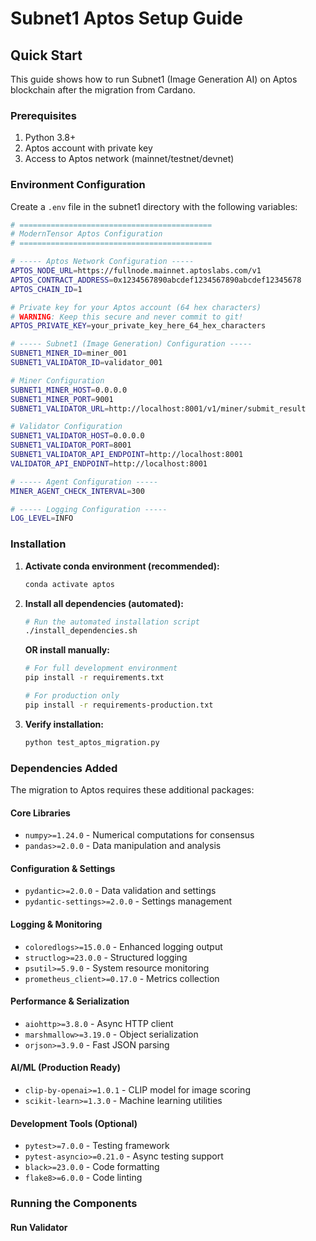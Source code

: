 # Subnet1 Aptos Setup Guide

## Quick Start

This guide shows how to run Subnet1 (Image Generation AI) on Aptos blockchain after the migration from Cardano.

### Prerequisites

1. Python 3.8+
2. Aptos account with private key
3. Access to Aptos network (mainnet/testnet/devnet)

### Environment Configuration

Create a `.env` file in the subnet1 directory with the following variables:

```bash
# ===========================================
# ModernTensor Aptos Configuration
# ===========================================

# ----- Aptos Network Configuration -----
APTOS_NODE_URL=https://fullnode.mainnet.aptoslabs.com/v1
APTOS_CONTRACT_ADDRESS=0x1234567890abcdef1234567890abcdef12345678
APTOS_CHAIN_ID=1

# Private key for your Aptos account (64 hex characters)
# WARNING: Keep this secure and never commit to git!
APTOS_PRIVATE_KEY=your_private_key_here_64_hex_characters

# ----- Subnet1 (Image Generation) Configuration -----
SUBNET1_MINER_ID=miner_001
SUBNET1_VALIDATOR_ID=validator_001

# Miner Configuration
SUBNET1_MINER_HOST=0.0.0.0
SUBNET1_MINER_PORT=9001
SUBNET1_VALIDATOR_URL=http://localhost:8001/v1/miner/submit_result

# Validator Configuration  
SUBNET1_VALIDATOR_HOST=0.0.0.0
SUBNET1_VALIDATOR_PORT=8001
SUBNET1_VALIDATOR_API_ENDPOINT=http://localhost:8001
VALIDATOR_API_ENDPOINT=http://localhost:8001

# ----- Agent Configuration -----
MINER_AGENT_CHECK_INTERVAL=300

# ----- Logging Configuration -----
LOG_LEVEL=INFO
```

### Installation

1. **Activate conda environment (recommended):**
   ```bash
   conda activate aptos
   ```

2. **Install all dependencies (automated):**
   ```bash
   # Run the automated installation script
   ./install_dependencies.sh
   ```

   **OR install manually:**
   ```bash
   # For full development environment
   pip install -r requirements.txt
   
   # For production only
   pip install -r requirements-production.txt
   ```

3. **Verify installation:**
   ```bash
   python test_aptos_migration.py
   ```

### Dependencies Added

The migration to Aptos requires these additional packages:

#### Core Libraries
- `numpy>=1.24.0` - Numerical computations for consensus
- `pandas>=2.0.0` - Data manipulation and analysis

#### Configuration & Settings  
- `pydantic>=2.0.0` - Data validation and settings
- `pydantic-settings>=2.0.0` - Settings management

#### Logging & Monitoring
- `coloredlogs>=15.0.0` - Enhanced logging output
- `structlog>=23.0.0` - Structured logging
- `psutil>=5.9.0` - System resource monitoring  
- `prometheus_client>=0.17.0` - Metrics collection

#### Performance & Serialization
- `aiohttp>=3.8.0` - Async HTTP client
- `marshmallow>=3.19.0` - Object serialization
- `orjson>=3.9.0` - Fast JSON parsing

#### AI/ML (Production Ready)
- `clip-by-openai>=1.0.1` - CLIP model for image scoring
- `scikit-learn>=1.3.0` - Machine learning utilities

#### Development Tools (Optional)
- `pytest>=7.0.0` - Testing framework
- `pytest-asyncio>=0.21.0` - Async testing support
- `black>=23.0.0` - Code formatting
- `flake8>=6.0.0` - Code linting

### Running the Components

#### Run Validator

```